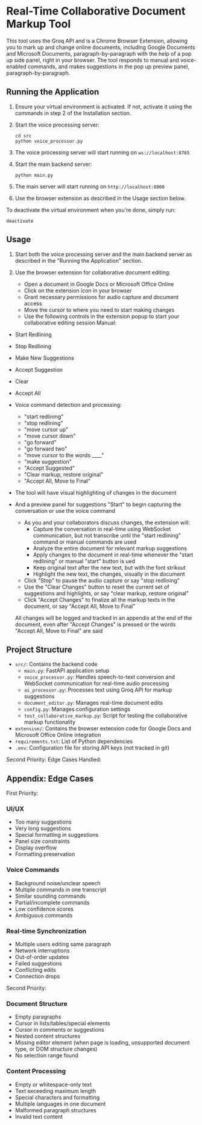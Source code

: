 
# Real-Time Collaborative Document Markup Tool

This tool uses the Groq API and is a Chrome Browser Extension, allowing you to mark up and change online documents, including Google Documents and Microsoft Documents, paragraph-by-paragraph with the help of a pop up side panel, right in your browser. The tool responds to manual and voice-enabled commands, and makes suggestions in the pop up preview panel, paragraph-by-paragraph. 

## Running the Application

1. Ensure your virtual environment is activated. If not, activate it using the commands in step 2 of the Installation section.

2. Start the voice processing server:
   ```
   cd src
   python voice_processor.py
   ```

3. The voice processing server will start running on `ws://localhost:8765`

4. Start the main backend server:
   ```
   python main.py
   ```

5. The main server will start running on `http://localhost:8000`

6. Use the browser extension as described in the Usage section below.

To deactivate the virtual environment when you're done, simply run:
```
deactivate
```
## Usage

1. Start both the voice processing server and the main backend server as described in the "Running the Application" section.

2. Use the browser extension for collaborative document editing:
   - Open a document in Google Docs or Microsoft Office Online
   - Click on the extension icon in your browser
   - Grant necessary permissions for audio capture and document access
   - Move the cursor to where you need to start making changes
   - Use the following controls in the extension popup to start your collaborative editing session
Manual:
  - Start Redlining
  - Stop Redlining
  - Make New Suggestions
  - Accept Suggestion
  - Clear
  - Accept All
- Voice command detection and processing:
  - "start redlining"
  - "stop redlining"
  - "move cursor up"
  - "move cursor down"
  - "go forward"
  - "go forward two"
  - "move cursor to the words ____"
  - "make suggestion"
  - "Accept Suggested"
  - "Clear markup, restore original"
  - "Accept All, Move to Final"
- The tool will have visual highlighting of changes in the document
- And a preview panel for suggestions "Start" to begin capturing the conversation or use the voice command
     * As you and your collaborators discuss changes, the extension will:
       - Capture the conversation in real-time using WebSocket communication, but not transcribe until the "start redlining" command or manual commands are used
       - Analyze the entire document for relevant markup suggestions
       - Apply changes to the document in real-time whenever the "start redlining" or manual "start" button is ued
       - Keep original text after the new text, but with the font strikout
       - Highlight the new text, the changes, visually in the document
     * Click "Stop" to pause the audio capture or say "stop redlining"
     * Use the "Clear Changes" button to reset the current set of suggestions and highlights, or say "clear markup, restore original"
     * Click "Accept Changes" to finalize all the markup texts in the document, or say "Accept All, Move to Final"

     All changes will be logged and tracked in an appendix at the end of the document, even after "Accept Changes" is pressed or the words "Accept All, Move to Final" are said

  

## Project Structure

- `src/`: Contains the backend code
  - `main.py`: FastAPI application setup
  - `voice_processor.py`: Handles speech-to-text conversion and WebSocket communication for real-time audio processing
  - `ai_processor.py`: Processes text using Groq API for markup suggestions
  - `document_editor.py`: Manages real-time document edits
  - `config.py`: Manages configuration settings
  - `test_collaborative_markup.py`: Script for testing the collaborative markup functionality
- `extension/`: Contains the browser extension code for Google Docs and Microsoft Office Online integration
- `requirements.txt`: List of Python dependencies
- `.env`: Configuration file for storing API keys (not tracked in git)

Second Priority: Edge Cases Handled: 


## Appendix: Edge Cases

First Priority: 

### UI/UX
- Too many suggestions
- Very long suggestions
- Special formatting in suggestions
- Panel size constraints
- Display overflow
- Formatting preservation


### Voice Commands
- Background noise/unclear speech
- Multiple commands in one transcript
- Similar sounding commands
- Partial/incomplete commands
- Low confidence scores
- Ambiguous commands

### Real-time Synchronization
- Multiple users editing same paragraph
- Network interruptions
- Out-of-order updates
- Failed suggestions
- Conflicting edits
- Connection drops

Second Priority:

### Document Structure
- Empty paragraphs
- Cursor in lists/tables/special elements
- Cursor in comments or suggestions
- Nested content structures
- Missing editor element (when page is loading, unsupported document type, or DOM structure changes)
- No selection range found

### Content Processing
- Empty or whitespace-only text
- Text exceeding maximum length
- Special characters and formatting
- Multiple languages in one document
- Malformed paragraph structures
- Invalid text content
